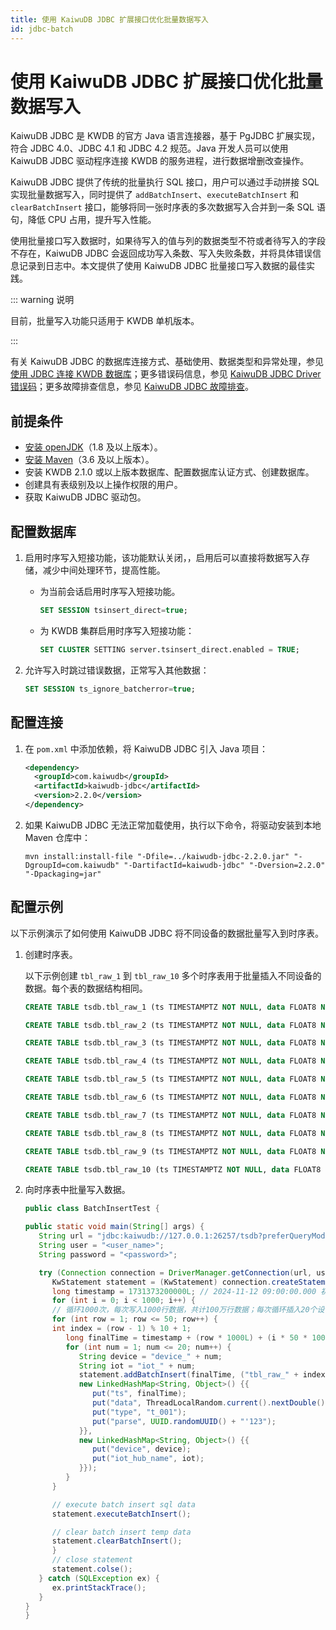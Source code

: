 ```yaml
---
title: 使用 KaiwuDB JDBC 扩展接口优化批量数据写入
id: jdbc-batch
---
```


# 使用 KaiwuDB JDBC 扩展接口优化批量数据写入

KaiwuDB JDBC 是 KWDB 的官方 Java 语言连接器，基于 PgJDBC 扩展实现，符合 JDBC 4.0、JDBC 4.1 和 JDBC 4.2 规范。Java 开发人员可以使用 KaiwuDB JDBC 驱动程序连接 KWDB 的服务进程，进行数据增删改查操作。

KaiwuDB JDBC 提供了传统的批量执行 SQL 接口，用户可以通过手动拼接 SQL 实现批量数据写入，同时提供了
 `addBatchInsert`、`executeBatchInsert` 和 `clearBatchInsert` 接口，能够将同一张时序表的多次数据写入合并到一条 SQL 语句，降低 CPU 占用，提升写入性能。

 使用批量接口写入数据时，如果待写入的值与列的数据类型不符或者待写入的字段不存在，KaiwuDB JDBC 会返回成功写入条数、写入失败条数，并将具体错误信息记录到日志中。本文提供了使用 KaiwuDB JDBC 批量接口写入数据的最佳实践。

::: warning 说明

目前，批量写入功能只适用于 KWDB 单机版本。

:::

有关 KaiwuDB JDBC 的数据库连接方式、基础使用、数据类型和异常处理，参见[使用 JDBC 连接 KWDB 数据库](../development/connect-kaiwudb/java/connect-jdbc.md)；更多错误码信息，参见 [KaiwuDB JDBC Driver 错误码](../db-operation/error-code/error-code-jdbc-driver.md)；更多故障排查信息，参见 [KaiwuDB JDBC 故障排查](../troubleshooting-guide/troubleshooting.md#kaiwudb-jdbc)。

## 前提条件

- [安装 openJDK](https://openjdk.org/install/)（1.8 及以上版本）。
- [安装 Maven](https://maven.apache.org/install.html)（3.6 及以上版本）。
- 安装 KWDB 2.1.0 或以上版本数据库、配置数据库认证方式、创建数据库。
- 创建具有表级别及以上操作权限的用户。
- 获取 KaiwuDB JDBC 驱动包。

## 配置数据库

1. 启用时序写入短接功能，该功能默认关闭，，启用后可以直接将数据写入存储，减少中间处理环节，提高性能。
   - 为当前会话启用时序写入短接功能。

      ```SQL
      SET SESSION tsinsert_direct=true;
      ```

   - 为 KWDB 集群启用时序写入短接功能：

      ```SQL
      SET CLUSTER SETTING server.tsinsert_direct.enabled = TRUE;
      ```

2. 允许写入时跳过错误数据，正常写入其他数据：

      ```SQL
      SET SESSION ts_ignore_batcherror=true;
      ```

## 配置连接

1. 在 `pom.xml` 中添加依赖，将 KaiwuDB JDBC 引入 Java 项目：

   ```xml
   <dependency>
     <groupId>com.kaiwudb</groupId>
     <artifactId>kaiwudb-jdbc</artifactId>
     <version>2.2.0</version>
   </dependency>
   ```

2. 如果 KaiwuDB JDBC 无法正常加载使用，执行以下命令，将驱动安装到本地 Maven 仓库中：

   ```shell
   mvn install:install-file "-Dfile=../kaiwudb-jdbc-2.2.0.jar" "-DgroupId=com.kaiwudb" "-DartifactId=kaiwudb-jdbc" "-Dversion=2.2.0" "-Dpackaging=jar"
   ```

## 配置示例

以下示例演示了如何使用 KaiwuDB JDBC 将不同设备的数据批量写入到时序表。

1. 创建时序表。

   以下示例创建 `tbl_raw_1` 到 `tbl_raw_10` 多个时序表用于批量插入不同设备的数据。每个表的数据结构相同。

   ```SQL
   CREATE TABLE tsdb.tbl_raw_1 (ts TIMESTAMPTZ NOT NULL, data FLOAT8 NULL, type CHAR(10) NULL, parse VARCHAR NULL) TAGS (device CHAR(10) NOT NULL, iot_hub_name VARCHAR(64) NOT NULL) PRIMARY TAGS (device, iot_hub_name);

   CREATE TABLE tsdb.tbl_raw_2 (ts TIMESTAMPTZ NOT NULL, data FLOAT8 NULL, type CHAR(10) NULL, parse VARCHAR NULL) TAGS (device CHAR(10) NOT NULL, iot_hub_name VARCHAR(64) NOT NULL) PRIMARY TAGS (device, iot_hub_name);

   CREATE TABLE tsdb.tbl_raw_3 (ts TIMESTAMPTZ NOT NULL, data FLOAT8 NULL, type CHAR(10) NULL, parse VARCHAR NULL) TAGS (device CHAR(10) NOT NULL, iot_hub_name VARCHAR(64) NOT NULL) PRIMARY TAGS (device, iot_hub_name);

   CREATE TABLE tsdb.tbl_raw_4 (ts TIMESTAMPTZ NOT NULL, data FLOAT8 NULL, type CHAR(10) NULL, parse VARCHAR NULL) TAGS (device CHAR(10) NOT NULL, iot_hub_name VARCHAR(64) NOT NULL) PRIMARY TAGS (device, iot_hub_name);

   CREATE TABLE tsdb.tbl_raw_5 (ts TIMESTAMPTZ NOT NULL, data FLOAT8 NULL, type CHAR(10) NULL, parse VARCHAR NULL) TAGS (device CHAR(10) NOT NULL, iot_hub_name VARCHAR(64) NOT NULL) PRIMARY TAGS (device, iot_hub_name);

   CREATE TABLE tsdb.tbl_raw_6 (ts TIMESTAMPTZ NOT NULL, data FLOAT8 NULL, type CHAR(10) NULL, parse VARCHAR NULL) TAGS (device CHAR(10) NOT NULL, iot_hub_name VARCHAR(64) NOT NULL) PRIMARY TAGS (device, iot_hub_name);

   CREATE TABLE tsdb.tbl_raw_7 (ts TIMESTAMPTZ NOT NULL, data FLOAT8 NULL, type CHAR(10) NULL, parse VARCHAR NULL) TAGS (device CHAR(10) NOT NULL, iot_hub_name VARCHAR(64) NOT NULL) PRIMARY TAGS (device, iot_hub_name);

   CREATE TABLE tsdb.tbl_raw_8 (ts TIMESTAMPTZ NOT NULL, data FLOAT8 NULL, type CHAR(10) NULL, parse VARCHAR NULL) TAGS (device CHAR(10) NOT NULL, iot_hub_name VARCHAR(64) NOT NULL) PRIMARY TAGS (device, iot_hub_name);

   CREATE TABLE tsdb.tbl_raw_9 (ts TIMESTAMPTZ NOT NULL, data FLOAT8 NULL, type CHAR(10) NULL, parse VARCHAR NULL) TAGS (device CHAR(10) NOT NULL, iot_hub_name VARCHAR(64) NOT NULL) PRIMARY TAGS (device, iot_hub_name);

   CREATE TABLE tsdb.tbl_raw_10 (ts TIMESTAMPTZ NOT NULL, data FLOAT8 NULL, type CHAR(10) NULL, parse VARCHAR NULL) TAGS (device CHAR(10) NOT NULL, iot_hub_name VARCHAR(64) NOT NULL) PRIMARY TAGS (device, iot_hub_name);
   ```

2. 向时序表中批量写入数据。

   ```JAVA
   public class BatchInsertTest {

   public static void main(String[] args) {
      String url = "jdbc:kaiwudb://127.0.0.1:26257/tsdb?preferQueryMode=simple";
      String user = "<user_name>";
      String password = "<password>";

      try (Connection connection = DriverManager.getConnection(url, user, password)) {
         KwStatement statement = (KwStatement) connection.createStatement();
         long timestamp = 1731373200000L; // 2024-11-12 09:00:00.000 初始时间戳
         for (int i = 0; i < 1000; i++) {
         // 循环1000次，每次写入1000行数据，共计100万行数据；每次循环插入20个设备，每个设备50行的数据
         for (int row = 1; row <= 50; row++) {
         int index = (row - 1) % 10 + 1;
            long finalTime = timestamp + (row * 1000L) + (i * 50 * 1000L);
            for (int num = 1; num <= 20; num++) {
               String device = "device_" + num;
               String iot = "iot_" + num;
               statement.addBatchInsert(finalTime, ("tbl_raw_" + index),
               new LinkedHashMap<String, Object>() {{
                  put("ts", finalTime);
                  put("data", ThreadLocalRandom.current().nextDouble());
                  put("type", "t_001");
                  put("parse", UUID.randomUUID() + "'123");
               }},
               new LinkedHashMap<String, Object>() {{
                  put("device", device);
                  put("iot_hub_name", iot);
               }});
            }
         }

         // execute batch insert sql data
         statement.executeBatchInsert();

         // clear batch insert temp data
         statement.clearBatchInsert();
         }
         // close statement
         statement.colse();
      } catch (SQLException ex) {
         ex.printStackTrace();
      }
   }
   }
   ```